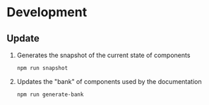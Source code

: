 # Development

## Update

1. Generates the snapshot of the current state of components

	```bash
	npm run snapshot
	```

2. Updates the "bank" of components used by the documentation

	```bash
	npm run generate-bank
	```

